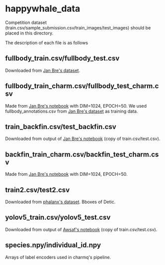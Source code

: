 # happywhale_data
Competition dataset (train.csv/sample_submission.csv/train_images/test_images) should be placed in this directory.

The description of each file is as follows

## fullbody_train.csv/fullbody_test.csv
Downloaded from [Jan Bre's dataset](https://www.kaggle.com/datasets/jpbremer/fullbodywhaleannotations).

## fullbody_train_charm.csv/fullbody_test_charm.csv
Made from [Jan Bre's notebook](https://www.kaggle.com/code/jpbremer/backfin-detection-with-yolov5) with DIM=1024, EPOCH=50.
We used fullbody_annotations.csv from [Jan Bre's dataset](https://www.kaggle.com/datasets/jpbremer/fullbodywhaleannotations) as training data.

## train_backfin.csv/test_backfin.csv
Downloaded from output of [Jan Bre's notebook](https://www.kaggle.com/code/jpbremer/backfin-detection-with-yolov5) (copy of train.csv/test.csv).

## backfin_train_charm.csv/backfin_test_charm.csv
Made from [Jan Bre's notebook](https://www.kaggle.com/code/jpbremer/backfin-detection-with-yolov5) with DIM=1024, EPOCH=50.

## train2.csv/test2.csv
Downloaded from [phalanx's dataset](https://www.kaggle.com/datasets/phalanx/whale2-cropped-dataset). Bboxes of Detic.

## yolov5_train.csv/yolov5_test.csv
Downloaded from output of [Awsaf's notebook](https://www.kaggle.com/code/awsaf49/happywhale-cropped-dataset-yolov5) (copy of train.csv/test.csv).

## species.npy/individual_id.npy
Arrays of label encoders used in charmq's pipeline.
